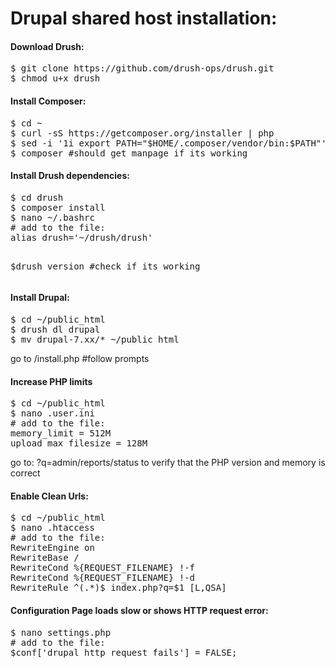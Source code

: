 Drupal shared host installation:
===============================

<h4>Download Drush:</h4>
<pre>
$ git clone https://github.com/drush-ops/drush.git
$ chmod u+x drush
</pre>


<h4>Install Composer:</h4>
<pre>
$ cd ~
$ curl -sS https://getcomposer.org/installer | php
$ sed -i '1i export PATH="$HOME/.composer/vendor/bin:$PATH"' $HOME/.bashrc #changes Composers global bin directory
$ composer #should get manpage if its working
</pre>


<h4>Install Drush dependencies:</h4>
<pre>
$ cd drush
$ composer install
$ nano ~/.bashrc
# add to the file:
alias drush='~/drush/drush'

$drush version  #check if its working
</pre>


<h4>Install Drupal:</h4>
<pre>
$ cd ~/public_html
$ drush dl drupal
$ mv drupal-7.xx/* ~/public_html
</pre>

go to /install.php #follow prompts


<h4>Increase PHP limits</h4>
<pre>
$ cd ~/public_html
$ nano .user.ini
# add to the file:
memory_limit = 512M
upload_max_filesize = 128M
</pre>

go to: ?q=admin/reports/status to verify that the PHP version and memory is correct


<h4>Enable Clean Urls:</h4>
<pre>
$ cd ~/public_html
$ nano .htaccess
# add to the file:
RewriteEngine on
RewriteBase /
RewriteCond %{REQUEST_FILENAME} !-f
RewriteCond %{REQUEST_FILENAME} !-d
RewriteRule ^(.*)$ index.php?q=$1 [L,QSA]
</pre>

<h4>Configuration Page loads slow or shows HTTP request error:</h4>
<pre>
$ nano settings.php
# add to the file:
$conf['drupal_http_request_fails'] = FALSE;
</pre>
























